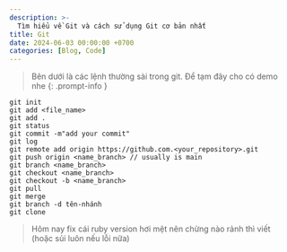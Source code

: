 ```yaml
---
description: >-
  Tìm hiểu về Git và cách sử dụng Git cơ bản nhất
title: Git
date: 2024-06-03 00:00:00 +0700
categories: [Blog, Code]
---
```


> Bên dưới là các lệnh thường sài trong git. Để tạm đây cho có demo nhe
{: .prompt-info }

```console
git init 
git add <file_name>
git add .
git status
git commit -m"add your commit"
git log
git remote add origin https://github.com.<your_repository>.git
git push origin <name_branch> // usually is main
git branch <name_branch>
git checkout <name_branch>
git checkout -b <name_branch>
git pull
git merge
git branch -d tên-nhánh
git clone
```

> Hôm nay fix cái ruby version hơi mệt nên chừng nào rảnh thì viết (hoặc sủi luôn nếu lỗi nữa)
